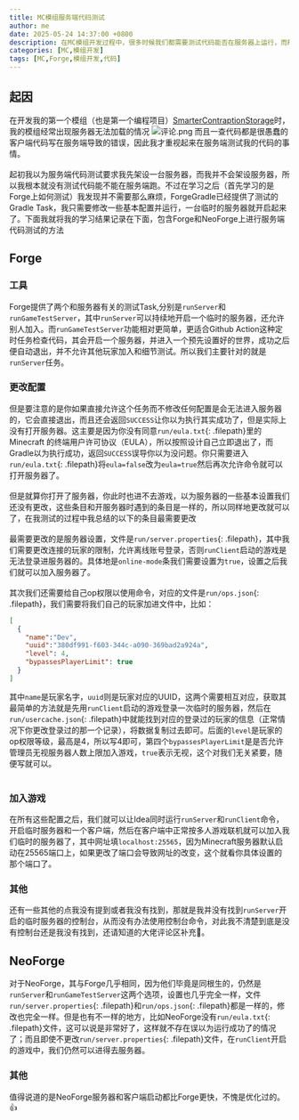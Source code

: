 ```yaml
---
title: MC模组服务端代码测试
author: me
date: 2025-05-24 14:37:00 +0800
description: 在MC模组开发过程中，很多时候我们都需要测试代码能否在服务器上运行，而Forge等开发平台也都提供了这样的工具，本文便就是介绍如何使用这些工具测试我们的模组能不能在服务端加载
categories: [MC,模组开发]
tags: [MC,Forge,模组开发,代码]
---
```

## 起因
在开发我的第一个模组（也是第一个编程项目）[SmarterContraptionStorage](https://www.mcmod.cn/class/15306.html)时，我的模组经常出现服务器无法加载的情况
![评论.png](/commons/posts/MC%E6%A8%A1%E7%BB%84%E6%B5%8B%E8%AF%95%E6%9C%8D%E5%8A%A1%E7%AB%AF/%E8%AF%84%E8%AE%BA.png)
而且一查代码都是很愚蠢的客户端代码写在服务端导致的错误，因此我才重视起来在服务端测试我的代码的事情。<br><br>
起初我以为服务端代码测试要求我先架设一台服务器，而我并不会架设服务器，所以我根本就没有测试代码能不能在服务端跑。不过在学习之后（首先学习的是Forge上如何测试）我发现并不需要那么麻烦，ForgeGradle已经提供了测试的Gradle Task，我只需要修改一些基本配置并运行，一台临时的服务器就开启起来了。下面我就将我的学习结果记录在下面，包含Forge和NeoForge上进行服务端代码测试的方法
## Forge
### 工具
Forge提供了两个和服务器有关的测试Task,分别是`runServer`和`runGameTestServer`，其中`runServer`可以持续地开启一个临时的服务器，还允许别人加入。而`runGameTestServer`功能相对更简单，更适合Github Action这种定时任务检查代码，其会开启一个服务器，并进入一个预先设置好的世界，成功之后便自动退出，并不允许其他玩家加入和细节测试。所以我们主要针对的就是`runServer`任务。
### 更改配置
但是要注意的是你如果直接允许这个任务而不修改任何配置是会无法进入服务器的，它会直接退出，而且还会返回`SUCCESS`让你以为执行其实成功了，但是实际上没有打开服务器。这主要是因为你没有同意`run/eula.txt`{: .filepath}里的Minecraft 的终端用户许可协议（EULA），所以按照设计自己立即退出了，而Gradle以为执行成功，返回`SUCCESS`误导你以为没问题。你只需要进入`run/eula.txt`{: .filepath}将`eula=false`改为`eula=true`然后再次允许命令就可以打开服务器了。<br><br>
但是就算你打开了服务器，你此时也进不去游戏，以为服务器的一些基本设置我们还没有更改，这些条目和开服务器时遇到的条目是一样的，所以同样地更改就可以了，在我测试的过程中我总结的以下的条目最需要更改<br><br>
最需要更改的是服务器设置，文件是`run/server.properties`{: .filepath}，其中我们需要更改连接的玩家的限制，允许离线账号登录，否则`runClient`启动的游戏是无法登录进服务器的。具体地是`online-mode`条我们需要设置为`true`，设置之后我们就可以加入服务器了。<br><br>
其次我们还需要给自己op权限以使用命令，对应的文件是`run/ops.json`{: .filepath}，我们需要将我们自己的玩家加进文件中，比如：
```json
[
  {
    "name":"Dev",
    "uuid":"380df991-f603-344c-a090-369bad2a924a",
    "level": 4,
    "bypassesPlayerLimit": true
  }
]
```
其中`name`是玩家名字，`uuid`则是玩家对应的UUID，这两个需要相互对应，获取其最简单的方法就是先用`runClient`启动的游戏登录一次临时的服务器，然后在`run/usercache.json`{: .filepath}中就能找到对应的登录过的玩家的信息（正常情况下你更改登录过的那一个记录），将数据复制过去即可。后面的`level`是玩家的op权限等级，最高是4，所以写4即可，第四个`bypassesPlayerLimit`是是否允许管理员无视服务器人数上限加入游戏，`true`表示无视，这个对我们无关紧要，随便写就可以。<br><br>
### 加入游戏
在所有这些配置之后，我们就可以让Idea同时运行`runServer`和`runClient`命令，开启临时服务器和一个客户端，然后在客户端中正常按多人游戏联机就可以加入我们临时的服务器了，其中网址填`localhost:25565`，因为Minecraft服务器默认启动在25565端口上，如果更改了端口会导致网址的改变，这个就看你具体设置的那个端口了。
### 其他
还有一些其他的点我没有提到或者我没有找到，那就是我并没有找到`runServer`开启的临时服务器的控制台，从而没有办法使用控制台命令，对此我不清楚到底是没有控制台还是我没有找到，还请知道的大佬评论区补充🙏。
## NeoForge
对于NeoForge，其与Forge几乎相同，因为他们毕竟是同根生的，仍然是`runServer`和`runGameTestServer`这两个选项，设置也几乎完全一样，文件`run/server.properties`{: .filepath}和`run/ops.json`{: .filepath}都是一样的，修改也完全一样。但是也有不一样的地方，比如NeoForge没有`run/eula.txt`{: .filepath}文件，这可以说是非常好了，这样就不存在误以为运行成功了的情况了；而且即使不更改`run/server.properties`{: .filepath}文件，在`runClient`开启的游戏中，我们仍然可以进得去服务器。
### 其他
值得说道的是NeoForge服务器和客户端启动都比Forge更快，不愧是优化过的。👍